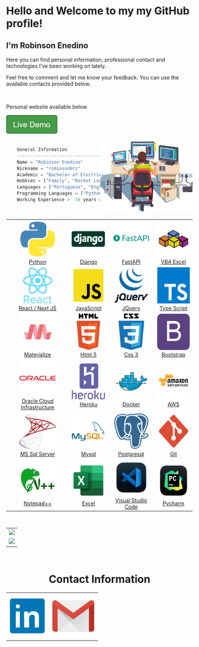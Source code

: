 <h1>Hello and Welcome to my my GitHub profile!</h1>
<h2>I'm Robinson Enedino </h2>

<p>Here you can find personal information, professional contact and technologies I've been working on lately.</p>
<p>Feel free to comment and let me know your feedback. You can use the available contacts provided below.</p>

<br>
<p align="left">Personal website available below</p>
<a href="https://www.enedino.com.br">
<img src="https://raw.githubusercontent.com/robinsonbrz/robinsonbrz/main/static/img/live_demo.jpg" width="138" height="50"></a>
<br>
<br>
<img  align="right" width="250px" src="https://raw.githubusercontent.com/robinsonbrz/robinsonbrz/main/static/img/work.png" />

```python
    General Information
    ------------------------------------------
    Name = "Robinson Enedino"
    Nickname = "robinsonbrz"
    Academic = "Bachelor of Electrical Engineering"
    Hobbies = ["Family", "Rocket League Nerd", "Thrash Metal" ,"Movies"]
    Languages = ["Portuguese", "English", "Spanish"]
    Programming Languages = ["Python", "Java", "VBA"]
    Working Experience >  16 years == True
```
<br>
<div align="center">
    <table align="center">
        <tr align="center">
            <td>
                <a  href="https://www.linkedin.com/in/robinsonbrz/">
                <img src="https://raw.githubusercontent.com/robinsonbrz/robinsonbrz/main/static/img/python.png" width="100" height="100"/>
                <br> Python</a>
            </td>
            <td>
                <a  href="https://www.linkedin.com/in/robinsonbrz/">
                <img src="https://raw.githubusercontent.com/robinsonbrz/robinsonbrz/main/static/img/django2.png"  width="100" height="100"/>
                <br> Django</a>
            </td>
            <td>
                <a  href="https://www.linkedin.com/in/robinsonbrz/">
                <img src="https://raw.githubusercontent.com/robinsonbrz/robinsonbrz/main/static/img/fastapi.png"  width="100" height="100"/>
                <br> FastAPI </a>
            </td>
            <td>
                <a  href="https://www.linkedin.com/in/robinsonbrz/">
                <img src="https://raw.githubusercontent.com/robinsonbrz/robinsonbrz/main/static/img/vba.png"  width="100" height="100"/>
                <br> VBA Excel</a>
            </td>
       </tr>
       <tr align="center">
            <td>
                <a  href="https://www.linkedin.com/in/robinsonbrz/">
                <img src="https://raw.githubusercontent.com/robinsonbrz/robinsonbrz/main/static/img/react.png" width="100" height="100"/>
                <br> React / Next JS</a>
            </td>
            <td>
                <a  href="https://www.linkedin.com/in/robinsonbrz/">
                <img src="https://raw.githubusercontent.com/robinsonbrz/robinsonbrz/main/static/img/js.png"  width="100" height="100"/>
                <br> JavaScript</a>
            </td>
            <td>
                <a  href="https://www.linkedin.com/in/robinsonbrz/">
                <img src="https://raw.githubusercontent.com/robinsonbrz/robinsonbrz/main/static/img/jquery.png" width="100" height="100"/>
                <br> JQuery</a>
            </td>
            <td>
                <a  href="https://www.linkedin.com/in/robinsonbrz/">
                <img src="https://raw.githubusercontent.com/robinsonbrz/robinsonbrz/main/static/img/ts.png"  width="100" height="100"/>
                <br> Type Script</a>
            </td>
        </tr>
       <tr align="center">
            <td>
                <a  href="https://www.linkedin.com/in/robinsonbrz/">
                <img src="https://raw.githubusercontent.com/robinsonbrz/robinsonbrz/main/static/img/materialize.png"  width="100" height="100"/>
                <br> Materialize</a>
            </td>
            <td>
                <a  href="https://www.linkedin.com/in/robinsonbrz/">
                <img src="https://raw.githubusercontent.com/robinsonbrz/robinsonbrz/main/static/img/html-5.png" width="100" height="100"/>
                <br> Html 5</a>
            </td>
            <td>
                <a  href="https://www.linkedin.com/in/robinsonbrz/">
                <img src="https://raw.githubusercontent.com/robinsonbrz/robinsonbrz/main/static/img/css-3.png"  width="100" height="100"/>
                <br> Css 3</a>
            </td>
            <td>
                <a  href="https://www.linkedin.com/in/robinsonbrz/">
                <img src="https://raw.githubusercontent.com/robinsonbrz/robinsonbrz/main/static/img/bootstrap.png"  width="100" height="100"/>
                <br> Bootstrap </a>
            </td>
       </tr>
       <tr align="center">
            <td>
                <a  href="https://www.linkedin.com/in/robinsonbrz/">
                <img src="https://raw.githubusercontent.com/robinsonbrz/robinsonbrz/main/static/img/oracle.png" width="100" height="100"/>
                <br> Oracle Cloud Infrastructure</a>
            </td>
            <td>
                <a  href="https://www.linkedin.com/in/robinsonbrz/">
                <img src="https://raw.githubusercontent.com/robinsonbrz/robinsonbrz/main/static/img/heroku.png" width="100" height="100"/>
                <br> Heroku</a>
            </td>
            <td>
                <a  href="https://www.linkedin.com/in/robinsonbrz/">
                <img src="https://raw.githubusercontent.com/robinsonbrz/robinsonbrz/main/static/img/docker.png" width="100" height="100"/>
                <br> Docker</a>
            </td>
            <td>
                <a  href="https://www.linkedin.com/in/robinsonbrz/">
                <img src="https://raw.githubusercontent.com/robinsonbrz/robinsonbrz/main/static/img/aws.png" width="100" height="100"/>
                <br> AWS</a>
            </td>
        </tr>
        <tr align="center">
            <td>
                <a  href="https://www.linkedin.com/in/robinsonbrz/">
                <img src="https://raw.githubusercontent.com/robinsonbrz/robinsonbrz/main/static/img/mssql.png" width="100" height="100"/>
                <br> MS Sql Server </a>
            </td>
            <td>
                <a  href="https://www.linkedin.com/in/robinsonbrz/">
                <img src="https://raw.githubusercontent.com/robinsonbrz/robinsonbrz/main/static/img/mysql.png" width="100" height="100"/>
                <br> Mysql</a>
            </td>
            <td>
                <a  href="https://www.linkedin.com/in/robinsonbrz/">
                <img src="https://raw.githubusercontent.com/robinsonbrz/robinsonbrz/main/static/img/postgresql.png" width="100" height="100"/>
                <br> Postgresql</a>
            </td>
            <td>
                <a  href="https://www.linkedin.com/in/robinsonbrz/">
                <img src="https://raw.githubusercontent.com/robinsonbrz/robinsonbrz/main/static/img/git.png" width="100" height="100"/>
                <br> Git</a>
            </td>
       </tr>
        <tr align="center">
            <td >
                <a  href="https://www.linkedin.com/in/robinsonbrz/">
                <img src="https://raw.githubusercontent.com/robinsonbrz/robinsonbrz/main/static/img/Notepad++.png" width="100" height="100"/>
                <br> Notepad++</a>
            </td>
            <td>
                <a  href="https://www.linkedin.com/in/robinsonbrz/">
                <img src="https://raw.githubusercontent.com/robinsonbrz/robinsonbrz/main/static/img/excel.png" width="100" height="100"/>
                <br> Excel</a>
            </td>
            <td>
                <a  href="https://www.linkedin.com/in/robinsonbrz/">
                <img src="https://raw.githubusercontent.com/robinsonbrz/robinsonbrz/main/static/img/visual_studio_code.png" width="100" height="100"/>
                <br> Visual Studio Code</a>
            </td>
            <td>
                <a  href="https://www.linkedin.com/in/robinsonbrz/">
                <img src="https://raw.githubusercontent.com/robinsonbrz/robinsonbrz/main/static/img/pycharm.png" width="100" height="100"/>
                <br> Pycharm</a>
            </td>
        </tr>
    </table>
</div>
<br>
<div align="center">
    <table>        
        <tr>
            <td>
                <a  href="https://www.linkedin.com/in/robinsonbrz/">
                <img  src="https://github-readme-stats.vercel.app/api?username=Robinsonbrz"  /></a>
                <br>
            </td>
        </tr>    
        <tr align="center">
            <td>
                <a  href="https://www.linkedin.com/in/robinsonbrz/">
                <img  src="https://github-readme-streak-stats.herokuapp.com/?user=robinsonbrz"/></a>
                <br>
            </td>
        </tr>    
    </table>
</div>
<br>


<h1 align="center"> Contact Information </h1> 

<div align="center">
    <table align="center">
        </tr>
            <td>
                <a  href="https://www.linkedin.com/in/robinsonbrz/">
                <img src="https://raw.githubusercontent.com/robinsonbrz/robinsonbrz/main/static/img/linkedin.png" width="100" height="100"></a>
                </td>
            <td>
                <a href="mailto:robinsonbrz@gmail.com">
                <img src="https://raw.githubusercontent.com/robinsonbrz/robinsonbrz/main/static/img/gmail.png" width="120" height="120" ></a>
            </td>
        </tr>
    </table> 
</div>
